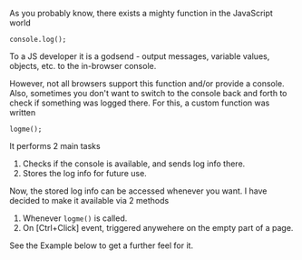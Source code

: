 <!--- CAPTION[Description] -->
<!--- LINK[experiments/logme_history/md/description.md] -->

As you probably know, there exists a mighty function in the JavaScript world

    console.log();

To a JS developer it is a godsend - output messages, variable values, objects,
etc. to the in-browser console.

However, not all browsers support this function and/or provide a console. Also,
sometimes you don't want to switch to the console back and forth to check if
something was logged there. For this, a custom function was written

    logme();

It performs 2 main tasks

1. Checks if the console is available, and sends log info there.
2. Stores the log info for future use.

Now, the stored log info can be accessed whenever you want. I have decided to
make it available via 2 methods

1. Whenever `logme()` is called.
2. On [Ctrl+Click] event, triggered anywehere on the empty part of a page.

See the Example below to get a further feel for it.
